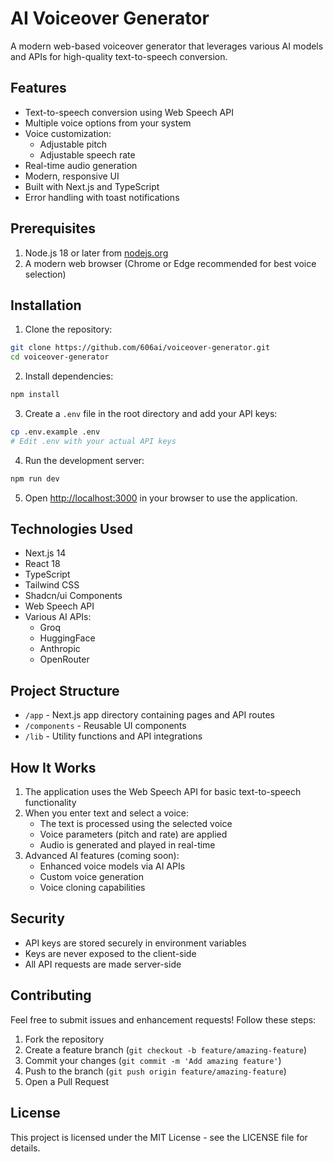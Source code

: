 # AI Voiceover Generator

A modern web-based voiceover generator that leverages various AI models and APIs for high-quality text-to-speech conversion.

## Features

- Text-to-speech conversion using Web Speech API
- Multiple voice options from your system
- Voice customization:
  - Adjustable pitch
  - Adjustable speech rate
- Real-time audio generation
- Modern, responsive UI
- Built with Next.js and TypeScript
- Error handling with toast notifications

## Prerequisites

1. Node.js 18 or later from [nodejs.org](https://nodejs.org/)
2. A modern web browser (Chrome or Edge recommended for best voice selection)

## Installation

1. Clone the repository:
```bash
git clone https://github.com/606ai/voiceover-generator.git
cd voiceover-generator
```

2. Install dependencies:
```bash
npm install
```

3. Create a `.env` file in the root directory and add your API keys:
```bash
cp .env.example .env
# Edit .env with your actual API keys
```

4. Run the development server:
```bash
npm run dev
```

5. Open [http://localhost:3000](http://localhost:3000) in your browser to use the application.

## Technologies Used

- Next.js 14
- React 18
- TypeScript
- Tailwind CSS
- Shadcn/ui Components
- Web Speech API
- Various AI APIs:
  - Groq
  - HuggingFace
  - Anthropic
  - OpenRouter

## Project Structure

- `/app` - Next.js app directory containing pages and API routes
- `/components` - Reusable UI components
- `/lib` - Utility functions and API integrations

## How It Works

1. The application uses the Web Speech API for basic text-to-speech functionality
2. When you enter text and select a voice:
   - The text is processed using the selected voice
   - Voice parameters (pitch and rate) are applied
   - Audio is generated and played in real-time
3. Advanced AI features (coming soon):
   - Enhanced voice models via AI APIs
   - Custom voice generation
   - Voice cloning capabilities

## Security

- API keys are stored securely in environment variables
- Keys are never exposed to the client-side
- All API requests are made server-side

## Contributing

Feel free to submit issues and enhancement requests! Follow these steps:

1. Fork the repository
2. Create a feature branch (`git checkout -b feature/amazing-feature`)
3. Commit your changes (`git commit -m 'Add amazing feature'`)
4. Push to the branch (`git push origin feature/amazing-feature`)
5. Open a Pull Request

## License

This project is licensed under the MIT License - see the LICENSE file for details.
